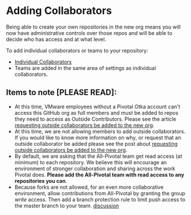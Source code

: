 # Adding Collaborators

Being able to create your own repositories in the new org means you will now have administrative controls over those repos and will be able to decide who has access and at what level. 

To add individual collaborators or teams to your repository:

 - [Individual Collaborators](https://help.github.com/articles/inviting-collaborators-to-a-personal-repository/)
 - Teams are added in the same area of settings as individual collaborators. 

## Items to note [PLEASE READ]: 
 - At this time, VMware employees without a Pivotal Otka account can't access this GitHub org as full members and must be added to repos they need to access as Outside Contributors. Please see the article [requesting outside collaborators be added to the new org](adding-outside-collaborators.md).
 - At this time, we are not allowing members to add outside collaborators.  If you would like to know more information on why, or request that an outside collaborator be added please see the post about [requesting outside collaborators be added to the new org](adding-outside-collaborators.md).
 - By default, we are asking that the All-Pivotal team get read access (at minimum) to each repository.  We believe this will encourage an environment of stronger collaboration and sharing across the work Pivotal does.  __Please add the All-Pivotal team with read access to any repositories you can__. 
 - Because forks are not allowed, for an even more collaborative environment, allow contributions from All-Pivotal by granting the group _write_ access. Then add a branch protection rule to limit push access to the master branch to your team. [discussion](https://www.pivotalk.io/t/github-repo-access-recommendations/29942)
